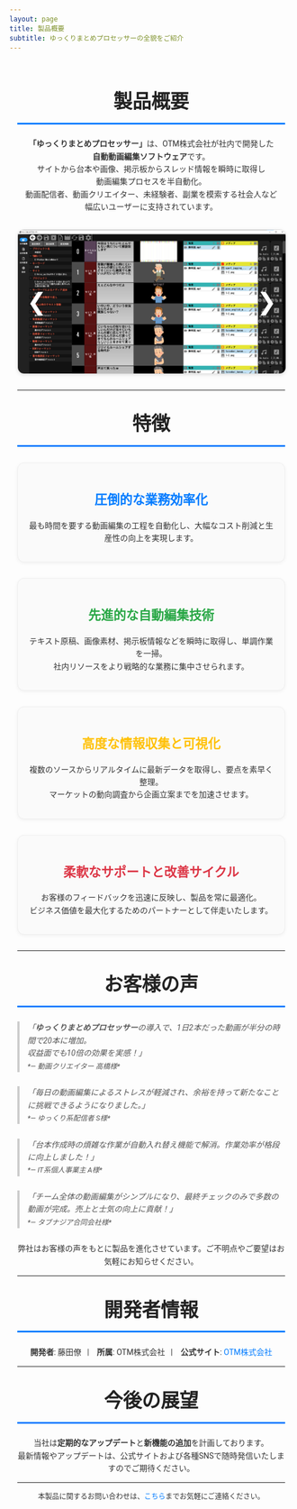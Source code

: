 ```yaml
---
layout: page
title: 製品概要
subtitle: ゆっくりまとめプロセッサーの全貌をご紹介
---
```


<style>
  /* Google Fonts の読み込み */
  @import url('https://fonts.googleapis.com/css2?family=Roboto:wght@400;500;700&display=swap');

  /* 全体の基本設定 */
  .page-content {
    font-family: 'Roboto', sans-serif;
    line-height: 1.6;
    color: #333;
    max-width: 900px;
    margin: 0 auto;
    padding: 1em;
  }
  /* セクション見出し */
  .section-title {
    text-align: center;
    font-size: 2.4em;
    margin-top: 1em;
    margin-bottom: 0.7em;
    color: #222;
    border-bottom: 3px solid #007BFF;
    padding-bottom: 0.3em;
  }
  /* カルーセル全体：必ず position: relative; を指定 */
  .carousel {
    position: relative; /* ここが重要 */
    width: 100%;
    overflow: hidden;
    margin: 2em auto;
    border: 1px solid #ddd;
    border-radius: 12px;
    box-shadow: 0 2px 6px rgba(0,0,0,0.1);
    background: #fff;
  }
  .carousel-track {
    display: flex;
    transition: transform 0.5s ease-in-out;
  }
  .carousel-slide {
    min-width: 100%;
    box-sizing: border-box;
  }
  .carousel-slide img {
    width: 100%;
    display: block;
    cursor: pointer;
    transition: transform 0.3s ease;
  }
  .carousel-slide img:hover {
    transform: scale(1.05);
  }
  /* ナビゲーション矢印 */
  .carousel-button {
    position: absolute;
    top: 50%;
    transform: translateY(-50%);
    background: none;
    border: none;
    color: #fff;
    font-size: 3em;
    cursor: pointer;
    z-index: 10;
    transition: transform 0.2s ease;
  }
  .carousel-button:active {
    transform: translateY(-50%) scale(0.9);
  }
  .carousel-button--left {
    left: 10px;
  }
  .carousel-button--right {
    right: 10px;
  }
  /* インジケーターをカルーセル内に配置 */
  .carousel-indicators {
    position: absolute;
    bottom: 5px; /* 下から5px */
    left: 0%;  /* 中央寄せの基準 */
    transform: translateX(0%);
    z-index: 0;
    display: flex;
    gap: 5px;
  }
  .carousel-indicator {
    width: 12px;
    height: 12px;
    background: rgba(255,255,255,0.6);
    border-radius: 50%;
    cursor: pointer;
    transition: background 0.3s ease;
  }
  .carousel-indicator.active {
    background: #007BFF;
  }
  /* 全画面モーダル */
  .modal {
    display: none;
    position: fixed;
    z-index: 1000;
    left: 0;
    top: 0;
    width: 100vw;
    height: 100vh;
    background: rgba(0,0,0,0.9);
    justify-content: center;
    align-items: center;
    flex-direction: column;
  }
  .modal img {
    max-width: 60vw;
    max-height: 80vh;
  }
  .modal .modal-info {
    color: #fff;
    margin-top: 1em;
    font-size: 1.2em;
  }
  .modal .close-modal {
    position: absolute;
    top: 20px;
    right: 30px;
    font-size: 2.5em;
    color: #fff;
    cursor: pointer;
  }
  /* 以下は既存コンテンツのスタイル（特徴など） */
  .feature-item {
    text-align: center;
    padding: 1.2em;
    margin: 2em auto;
    border: 1px solid #eee;
    border-radius: 12px;
    background-color: #fafafa;
    max-width: 700px;
    box-shadow: 0 2px 6px rgba(0,0,0,0.05);
    transition: transform 0.3s ease, box-shadow 0.3s ease;
  }
  .feature-item:hover {
    transform: translateY(-5px);
    box-shadow: 0 4px 12px rgba(0,0,0,0.15);
  }
  .feature-item h3 {
    margin-bottom: 0.7em;
    font-size: 1.6em;
  }
  blockquote {
    border-left: 4px solid #ccc;
    margin: 1.8em 0;
    padding-left: 1em;
    font-style: italic;
    color: #555;
  }
  a {
    color: #007BFF;
    text-decoration: none;
    transition: color 0.3s ease;
  }
  a:hover {
    color: #0056b3;
    text-decoration: underline;
  }
  @media screen and (max-width: 768px) {
    .section-title { font-size: 2em; }
  }
</style>

<div class="page-content">
  <h2 class="section-title">製品概要</h2>
  <p style="text-align: center;">
    <strong>「ゆっくりまとめプロセッサー」</strong>は、OTM株式会社が社内で開発した<br>
    <strong>自動動画編集ソフトウェア</strong>です。<br>
    サイトから台本や画像、掲示板からスレッド情報を瞬時に取得し<br>
    動画編集プロセスを半自動化。<br>
    動画配信者、動画クリエイター、未経験者、副業を模索する社会人など<br>
    幅広いユーザーに支持されています。
  </p>

  <!-- カルーセル -->
  <div class="carousel">
    <div class="carousel-track">
      <div class="carousel-slide">
        <img src="/assets/img/製品イメージ1.png" alt="製品イメージ1" title="クリックして拡大表示（全画面）">
      </div>
    </div>
    <button class="carousel-button carousel-button--left">&#10094;</button>
    <button class="carousel-button carousel-button--right">&#10095;</button>
    <div class="carousel-indicators"></div>
  </div>

  <hr>

  <!-- 特徴（ビジネス向けにリライト） -->
  <h2 class="section-title">特徴</h2>
  <div class="feature-item">
    <h3 style="color:#007BFF;">圧倒的な業務効率化</h3>
    <p>最も時間を要する動画編集の工程を自動化し、大幅なコスト削減と生産性の向上を実現します。</p>
  </div>
  <div class="feature-item">
    <h3 style="color:#28A745;">先進的な自動編集技術</h3>
    <p>テキスト原稿、画像素材、掲示板情報などを瞬時に取得し、単調作業を一掃。<br>社内リソースをより戦略的な業務に集中させられます。</p>
  </div>
  <div class="feature-item">
    <h3 style="color:#FFC107;">高度な情報収集と可視化</h3>
    <p>複数のソースからリアルタイムに最新データを取得し、要点を素早く整理。<br>マーケットの動向調査から企画立案までを加速させます。</p>
  </div>
  <div class="feature-item">
    <h3 style="color:#DC3545;">柔軟なサポートと改善サイクル</h3>
    <p>お客様のフィードバックを迅速に反映し、製品を常に最適化。<br>ビジネス価値を最大化するためのパートナーとして伴走いたします。</p>
  </div>

  <hr>

  <!-- ★★★ 「使い方の流れ」セクションは削除しました ★★★ -->

  <h2 class="section-title">お客様の声</h2>
  <blockquote>
    「<strong>ゆっくりまとめプロセッサー</strong>の導入で、1日2本だった動画が半分の時間で20本に増加。<br>
    収益面でも10倍の効果を実感！」<br>
    <span style="font-size:0.9em;">*— 動画クリエイター 高橋様*</span>
  </blockquote>
  <blockquote>
    「毎日の動画編集によるストレスが軽減され、余裕を持って新たなことに挑戦できるようになりました。」<br>
    <span style="font-size:0.9em;">*— ゆっくり系配信者 S様*</span>
  </blockquote>
  <blockquote>
    「台本作成時の煩雑な作業が自動入れ替え機能で解消。作業効率が格段に向上しました！」<br>
    <span style="font-size:0.9em;">*— IT系個人事業主 A様*</span>
  </blockquote>
  <blockquote>
    「チーム全体の動画編集がシンプルになり、最終チェックのみで多数の動画が完成。売上と士気の向上に貢献！」<br>
    <span style="font-size:0.9em;">*— タブナジア合同会社様*</span>
  </blockquote>
  <p style="text-align: center;">
    弊社はお客様の声をもとに製品を進化させています。ご不明点やご要望はお気軽にお知らせください。
  </p>

  <hr>

  <h2 class="section-title">開発者情報</h2>
  <p style="text-align: center;">
    <strong>開発者</strong>: 藤田僚&nbsp;&nbsp;&nbsp;|&nbsp;&nbsp;&nbsp;
    <strong>所属</strong>: OTM株式会社&nbsp;&nbsp;&nbsp;|&nbsp;&nbsp;&nbsp;
    <strong>公式サイト</strong>: <a href="https://your-company-website.example" target="_blank">OTM株式会社</a>
  </p>

  <hr>

  <h2 class="section-title">今後の展望</h2>
  <p style="text-align: center;">
    当社は<strong>定期的なアップデート</strong>と<strong>新機能の追加</strong>を計画しております。<br>
    最新情報やアップデートは、公式サイトおよび各種SNSで随時発信いたしますのでご期待ください。
  </p>

  <hr>

  <p style="text-align: center; font-size: 0.9em;">
    本製品に関するお問い合わせは、<a href="mailto:fujita.otm@gmail.com">こちら</a>までお気軽にご連絡ください。
  </p>
</div>

<!-- 全画面モーダル（拡大表示用） -->
<div id="modal" class="modal">
  <span class="close-modal">&times;</span>
  <img id="modal-image" src="" alt="">
  <div class="modal-info" id="modal-info"></div>
</div>

<script>
  // Carousel JS
  const track = document.querySelector('.carousel-track');
  const slides = Array.from(track.children);
  let currentSlideIndex = 0;
  const slideCount = slides.length;

  const setSlidePosition = () => {
    slides.forEach((slide, index) => {
      slide.style.left = index * 100 + '%';
    });
  };
  setSlidePosition();

  // Create carousel indicators inside the carousel container
  const indicatorsContainer = document.querySelector('.carousel-indicators');
  for (let i = 0; i < slideCount; i++) {
    const dot = document.createElement('div');
    dot.classList.add('carousel-indicator');
    if (i === 0) dot.classList.add('active');
    dot.setAttribute('data-slide', i);
    indicatorsContainer.appendChild(dot);
  }

  const updateIndicators = (index) => {
    const dots = Array.from(document.querySelectorAll('.carousel-indicator'));
    dots.forEach(dot => dot.classList.remove('active'));
    dots[index].classList.add('active');
  };

  const moveToSlide = (index) => {
    track.style.transform = 'translateX(-' + index * 100 + '%)';
    currentSlideIndex = index;
    updateIndicators(index);
  };

  // Navigation arrows
  document.querySelector('.carousel-button--left').addEventListener('click', () => {
    const prevIndex = (currentSlideIndex - 1 + slideCount) % slideCount;
    moveToSlide(prevIndex);
  });
  document.querySelector('.carousel-button--right').addEventListener('click', () => {
    const nextIndex = (currentSlideIndex + 1) % slideCount;
    moveToSlide(nextIndex);
  });

  // Auto-play every 5 seconds
  setInterval(() => {
    const nextIndex = (currentSlideIndex + 1) % slideCount;
    moveToSlide(nextIndex);
  }, 5000);

  // Modal for full-screen image display
  const modal = document.getElementById('modal');
  const modalImage = document.getElementById('modal-image');
  const modalInfo = document.getElementById('modal-info');
  const closeModal = document.querySelector('.close-modal');

  document.querySelectorAll('.carousel-slide img').forEach((img, index) => {
    img.title = "クリックして拡大表示（全画面）";
    img.addEventListener('click', () => {
      modal.style.display = 'flex';
      modalImage.src = img.src;
      modalInfo.textContent = '画像 ' + (index + 1) + ' / ' + slideCount;
    });
  });

  closeModal.addEventListener('click', () => {
    modal.style.display = 'none';
  });

  window.addEventListener('click', (e) => {
    if (e.target === modal) {
      modal.style.display = 'none';
    }
  });
</script>
